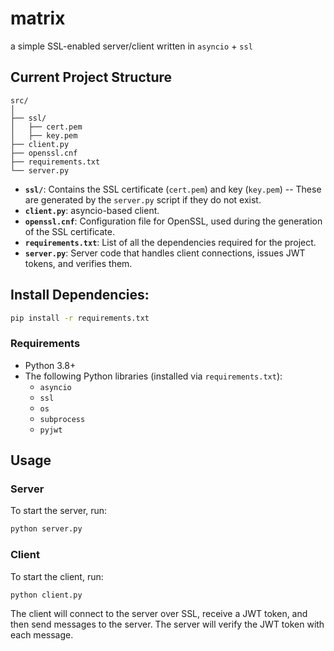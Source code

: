 # matrix

a simple SSL-enabled server/client written in `asyncio` + `ssl`

## Current Project Structure

```plaintext
src/
│
├── ssl/
│   ├── cert.pem
│   ├── key.pem
├── client.py
├── openssl.cnf
├── requirements.txt
└── server.py
```

- **`ssl/`**: Contains the SSL certificate (`cert.pem`) and key (`key.pem`) -- These are generated by the `server.py` script if they do not exist.
- **`client.py`**: asyncio-based client.
- **`openssl.cnf`**: Configuration file for OpenSSL, used during the generation of the SSL certificate.
- **`requirements.txt`**: List of all the dependencies required for the project.
- **`server.py`**: Server code that handles client connections, issues JWT tokens, and verifies them.

## Install Dependencies:

   ```bash
   pip install -r requirements.txt
   ```

### Requirements

- Python 3.8+
- The following Python libraries (installed via `requirements.txt`):
  - `asyncio`
  - `ssl`
  - `os`
  - `subprocess`
  - `pyjwt`

## Usage

### Server

To start the server, run:

```bash
python server.py
```


### Client

To start the client, run:

```bash
python client.py
```

The client will connect to the server over SSL, receive a JWT token, and then send messages to the server. The server will verify the JWT token with each message.
